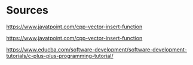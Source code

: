 # Sources
https://www.javatpoint.com/cpp-vector-insert-function

https://www.javatpoint.com/cpp-vector-insert-function

https://www.educba.com/software-development/software-development-tutorials/c-plus-plus-programming-tutorial/

